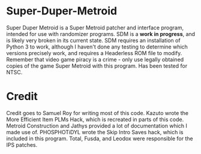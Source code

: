 # Super-Duper-Metroid
Super Duper Metroid is a Super Metroid patcher and interface program, intended for use with randomizer programs. SDM is a **work in progress**, and is likely very broken in its current state. SDM requires an installation of Python 3 to work, although I haven't done any testing to determine which versions precisely work, and requires a Headerless ROM file to modify. Remember that video game piracy is a crime - only use legally obtained copies of the game Super Metroid with this program. Has been tested for NTSC.

# Credit
Credit goes to Samuel Roy for writing most of this code.
Kazuto wrote the More Efficient Item PLMs Hack, which is recreated in parts of this code.
Metroid Construction and Jathys provided a lot of documentation which I made use of.
PHOSPHOTiDYL wrote the Skip Intro Saves hack, which is included in this program.
Total, Fusda, and Leodox were responsible for the IPS patches.
